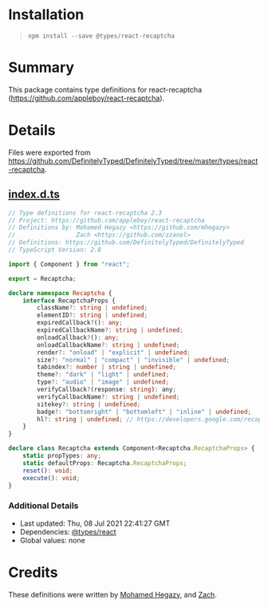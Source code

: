 # Installation
> `npm install --save @types/react-recaptcha`

# Summary
This package contains type definitions for react-recaptcha (https://github.com/appleboy/react-recaptcha).

# Details
Files were exported from https://github.com/DefinitelyTyped/DefinitelyTyped/tree/master/types/react-recaptcha.
## [index.d.ts](https://github.com/DefinitelyTyped/DefinitelyTyped/tree/master/types/react-recaptcha/index.d.ts)
````ts
// Type definitions for react-recaptcha 2.3
// Project: https://github.com/appleboy/react-recaptcha
// Definitions by: Mohamed Hegazy <https://github.com/mhegazy>
//                 Zach <https://github.com/zzanol>
// Definitions: https://github.com/DefinitelyTyped/DefinitelyTyped
// TypeScript Version: 2.8

import { Component } from "react";

export = Recaptcha;

declare namespace Recaptcha {
    interface RecaptchaProps {
        className?: string | undefined;
        elementID?: string | undefined;
        expiredCallback?(): any;
        expiredCallbackName?: string | undefined;
        onloadCallback?(): any;
        onloadCallbackName?: string | undefined;
        render?: "onload" | "explicit" | undefined;
        size?: "normal" | "compact" | "invisible" | undefined;
        tabindex?: number | string | undefined;
        theme?: "dark" | "light" | undefined;
        type?: "audio" | "image" | undefined;
        verifyCallback?(response: string): any;
        verifyCallbackName?: string | undefined;
        sitekey?: string | undefined;
        badge?: "bottomright" | "bottomleft" | "inline" | undefined;
        hl?: string | undefined; // https://developers.google.com/recaptcha/docs/language
    }
}

declare class Recaptcha extends Component<Recaptcha.RecaptchaProps> {
    static propTypes: any;
    static defaultProps: Recaptcha.RecaptchaProps;
    reset(): void;
    execute(): void;
}

````

### Additional Details
 * Last updated: Thu, 08 Jul 2021 22:41:27 GMT
 * Dependencies: [@types/react](https://npmjs.com/package/@types/react)
 * Global values: none

# Credits
These definitions were written by [Mohamed Hegazy](https://github.com/mhegazy), and [Zach](https://github.com/zzanol).
